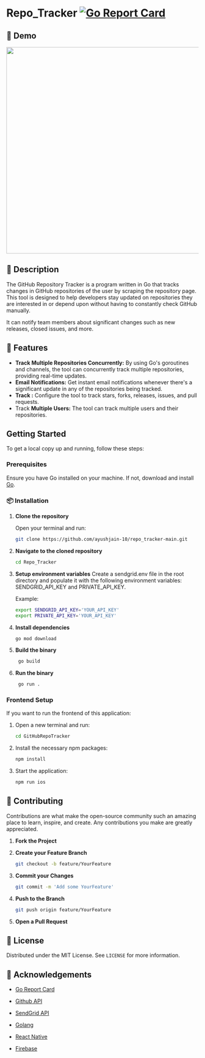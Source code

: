 # Repo_Tracker [![Go Report Card](https://goreportcard.com/badge/github.com/ayushjain-10/repo_tracker-main)](https://goreportcard.com/report/github.com/ayushjain-10/repo_tracker-main)

##  🎥 Demo
<div align="center">
    <img src="output.gif" width="auto" height="540">
    <br>
</div>

## 📝 Description

The GitHub Repository Tracker is a program written in Go that tracks changes in GitHub repositories of the user by scraping the repository page. This tool is designed to help developers stay updated on repositories they are interested in or depend upon without having to constantly check GitHub manually.

It can notify team members about significant changes such as new releases, closed issues, and more.

## 🚀 Features

* **Track Multiple Repositories Concurrently:** By using Go's goroutines and channels, the tool can concurrently track multiple repositories, providing real-time updates.
* **Email Notifications:** Get instant email notifications whenever there's a significant update in any of the repositories being tracked.
* **Track :** Configure the tool to track stars, forks, releases, issues, and pull requests.
* Track **Multiple Users:** The tool can track multiple users and their repositories.

## Getting Started

To get a local copy up and running, follow these steps:

### Prerequisites

Ensure you have Go installed on your machine. If not, download and install [Go](https://golang.org/dl/).

### 📦 Installation

1. **Clone the repository**

   Open your terminal and run:

   ```sh
   git clone https://github.com/ayushjain-10/repo_tracker-main.git
    ```
   
2. **Navigate to the cloned repository**

   ```sh
   cd Repo_Tracker
    ```
   

3. **Setup environment variables** 
   Create a sendgrid.env file in the root directory and populate it with the following environment variables: SENDGRID_API_KEY and PRIVATE_API_KEY.

   Example:
   ```sh
   export SENDGRID_API_KEY='YOUR_API_KEY'
   export PRIVATE_API_KEY='YOUR_API_KEY'
   ```


3. **Install dependencies**

   ```sh
   go mod download
   ```

4. **Build the binary**

   ```sh
    go build
    ```

5. **Run the binary**

   ```sh
    go run .
    ```

### Frontend Setup

If you want to run the frontend of this application:

1. Open a new terminal and run:
    ```sh
    cd GitHubRepoTracker
    ```

2. Install the necessary npm packages:
    ```sh
    npm install
    ```

3. Start the application:
      ```sh
      npm run ios
      ```

## 👥 Contributing

Contributions are what make the open-source community such an amazing place to learn, inspire, and create. Any contributions you make are greatly appreciated.

1. **Fork the Project**

2. **Create your Feature Branch**
   
   ```sh
   git checkout -b feature/YourFeature
   ```

3. **Commit your Changes**
   
   ```sh
   git commit -m 'Add some YourFeature'
   ```

4. **Push to the Branch**
   
   ```sh
   git push origin feature/YourFeature
   ```

5. **Open a Pull Request**

## 📝 License

Distributed under the MIT License. See `LICENSE` for more information.


## 🙌 Acknowledgements


- [Go Report Card](https://goreportcard.com/)

- [Github API](https://docs.github.com/en/rest/guides/getting-started-with-the-rest-api?apiVersion=2022-11-28)

- [SendGrid API](https://sendgrid.com/solutions/email-api/?utm_source=google&utm_medium=cpc&utm_term=sendgrid%20api&utm_campaign=SendGrid_G_S_NAMER_Brand_Tier1&cq_plac=&cq_net=g&cq_pos=&cq_med=&cq_plt=gp&gad=1&gclid=CjwKCAjwwb6lBhBJEiwAbuVUSnb6Ex5mWe5pdh0zVf7ngih0XIzI_L5PYgQBYFEbRXaCOLxX2lEDshoC8-wQAvD_BwE)

- [Golang](https://golang.org/)

- [React Native](https://reactnative.dev/)

- [Firebase](https://firebase.google.com/)



